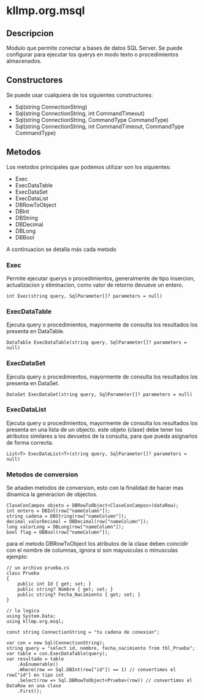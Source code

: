 # kllmp.org.msql

## Descripcion

Modulo que permite conectar a bases de datos SQL Server. Se puede configurar para ejecutar los querys en modo texto o procedimientos almacenados.


## Constructores

Se puede usar cualquiera de los siguientes constructores:

- Sql(string ConnectionString)
- Sql(string ConnectionString, int CommandTimeout)
- Sql(string ConnectionString, CommandType CommandType)
- Sql(string ConnectionString, int CommandTimeout, CommandType CommandType)

## Metodos
Los metodos principales que podemos utilizar son los siquientes:
- Exec
- ExecDataTable
- ExecDataSet
- ExecDataList
- DBRowToObject
- DBInt
- DBString
- DBDecimal
- DBLong
- DBBool


A continuacion se detalla más cada metodo

### Exec
Permite ejecutar querys o procedimientos, generalmente de tipo insercion, actualizacion y eliminacion, como valor de retorno devueve un entero.

```
int Exec(string query, SqlParameter[]? parameters = null)
```

### ExecDataTable
Ejecuta query o procedimientos, mayormente de consulta los resultados los presenta en DataTable.

```
DataTable ExecDataTable(string query, SqlParameter[]? parameters = null)
```

### ExecDataSet
Ejecuta query o procedimientos, mayormente de consulta los resultados los presenta en DataSet.

```
DataSet ExecDataSet(string query, SqlParameter[]? parameters = null)
```

### ExecDataList
Ejecuta query o procedimientos, mayormente de consulta los resultados los presenta en una lista de un objecto. este objeto (clase) debe tener los atributos similares a los devuetos de la consulta, para que pueda asignarlos de forma correcta.

```
List<T> ExecDataList<T>(string query, SqlParameter[]? parameters = null)
```

### Metodos de conversion
Se añaden metodos de conversion, esto con la finalidad de hacer mas dinamica la generacion de objectos.

```
ClaseConCampos objeto = DBRowToObject<ClaseConCampos>(dataRow);
int entero = DBInt(row["nameColumn"]);
string cadena = DBString(row["nameColumn"]);
decimal valorDecimal = DBDecimal(row["nameColumn"]);
long valorLong = DBLong(row["nameColumn"]);
bool flag = DBBool(row["nameColumn"]);
```

para el metodo DBRowToObject los atributos de la clase deben coincidir con el nombre de columnas, ignora si son mayusculas o minusculas ejemplo:

```
// un archivo prueba.cs
class Prueba
{
    public int Id { get; set; }
    public string? Nombre { get; set; }
    public string? Fecha_Nacimiento { get; set; }
}

// la logica
using System.Data;
using kllmp.org.msql;

const string ConnectionString = "tu cadena de conexion";

var con = new Sql(ConnectionString);
string query = "select id, nombre, fecha_nacimiento from tbl_Prueba";
var table = con.ExecDataTable(query);
var resultado = table
    .AsEnumerable()
    .Where(row => Sql.DBInt(row["id"]) == 1) // convertimos el row["id"] en tipo int
    .Select(row => Sql.DBRowToObject<Prueba>(row)) // convertimos el DataRow en una clase
    .First();
```
